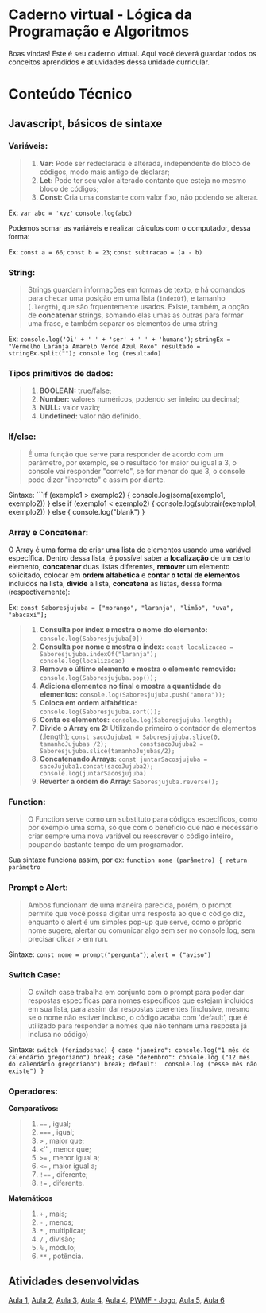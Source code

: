 # Caderno virtual - Lógica da Programação e Algoritmos
Boas vindas! Este é seu caderno virtual. Aqui você deverá guardar todos os conceitos aprendidos e atiuvidades dessa unidade curricular. 


# Conteúdo Técnico

## **Javascript, básicos de sintaxe**

### **Variáveis:**
> 1. **Var:** Pode ser redeclarada e alterada, independente do bloco de códigos, modo mais antigo de declarar;
> 2. **Let:** Pode ter seu valor alterado contanto que esteja no mesmo bloco de códigos;
> 3. **Const:** Cria uma constante com valor fixo, não podendo se alterar.

Ex: ```var abc = 'xyz'```
    ```console.log(abc)```

Podemos somar as variáveis e realizar cálculos com o computador, dessa forma:

Ex: 
```const a = 66```; 
```const b = 23```;
```const subtracao = (a - b)```

### **String:**
> Strings guardam informações em formas de texto, e há comandos para checar uma posição em uma lista (```indexOf```), e tamanho (```.length```), que são frquentemente usados.
> Existe, também, a opção de **concatenar** strings, somando elas umas as outras para formar uma frase, e também separar os elementos de uma string

Ex: ```console.log('Oi' + ' ' + 'ser' + ' ' + 'humano')```;
    ```stringEx = "Vermelho Laranja Amarelo Verde Azul Roxo"
       resultado = stringEx.split("");
       console.log (resultado)```

### **Tipos primitivos de dados:**

> 1. **BOOLEAN:** true/false;
> 2. **Number:** valores numéricos, podendo ser inteiro ou decimal;
> 3. **NULL:** valor vazio;
> 4. **Undefined:** valor não definido.

### **If/else:**
> É uma função que serve para responder de acordo com um parâmetro, por exemplo, se o resultado for maior ou igual a 3, o console vai responder "correto", se for menor do que 3, o console pode dizer "incorreto" e assim por diante.
>
Sintaxe: ```if (exemplo1 > exemplo2) {
  console.log(soma(exemplo1, exemplo2))
} else if (exemplo1 < exemplo2) {
  console.log(subtrair(exemplo1, exemplo2))
} else {
  console.log("blank")
}
### **Array e Concatenar:**
O Array é uma forma de criar uma lista de elementos usando uma variável específica. Dentro dessa lista, é possível saber a **localização** de um certo elemento, **concatenar** duas listas diferentes, **remover** um elemento solicitado, colocar em **ordem alfabética** e **contar o total de elementos** incluidos na lista, **divide** a lista, **concatena** as listas, dessa forma (respectivamente):

Ex: ```const Saboresjujuba = ["morango", "laranja", "limão", "uva", "abacaxi"];```

> 1. **Consulta por index e mostra o nome do elemento:** ```console.log(Saboresjujuba[0])```
> 2. **Consulta por nome e mostra o index:** ```const localizacao = Saboresjujuba.indexOf("laranja");        console.log(localizacao)```
> 3. **Remove o último elemento e mostra o elemento removido:** ```console.log(Saboresjujuba.pop());```
> 5. **Adiciona elementos no final e mostra a quantidade de elementos:** ```console.log(Saboresjujuba.push("amora"));```
> 6. **Coloca em ordem alfabética:** ```console.log(Saboresjujuba.sort());```
> 7. **Conta os elementos:** ```console.log(Saboresjujuba.length);```
> 8. **Divide o Array em 2:** Utilizando primeiro o contador de elementos (.length);  ```const sacoJujuba1 = Saboresjujuba.slice(0, tamanhoJujubas /2);         constsacoJujuba2 =  Saboresjujuba.slice(tamanhoJujubas/2);```
> 9. **Concatenando Arrays:** ```const juntarSacosjujuba = sacoJujuba1.concat(sacoJujuba2);      console.log(juntarSacosjujuba)```
> 10. **Reverter a ordem do Array:** ```Saboresjujuba.reverse();```

### **Function:**
> O Function serve como um substituto para códigos específicos, como por exemplo uma soma, só que com o benefício que não é necessário criar sempre uma nova variável ou reescrever o código inteiro, poupando bastante tempo de um programador.

Sua sintaxe funciona assim, por ex:  ```function nome (parâmetro) {
                                      return parâmetro```

### **Prompt e Alert:**
> Ambos funcionam de uma maneira parecida, porém, o prompt permite que você possa digitar uma resposta ao que o código diz, enquanto o alert é um simples pop-up que serve, como o próprio nome sugere, alertar ou comunicar algo sem ser no console.log, sem precisar clicar > em run.

Sintaxe: ```const nome = prompt("pergunta")```;
         ```alert = ("aviso")```
         
### **Switch Case:**
> O switch case trabalha em conjunto com o prompt para poder dar respostas específicas para nomes específicos que estejam incluídos em sua lista, para assim dar respostas coerentes (inclusive, mesmo se o nome não estiver incluso, o código acaba com 'default', que é utilizado para responder a nomes que não tenham uma resposta já inclusa no código)

Sintaxe: ```switch (feriadosnac) {
            case "janeiro":
            console.log("1 mês do calendário gregoriano")
            break;
            case "dezembro":
             console.log ("12 mês do calendário gregoriano")
            break;
            default: 
            console.log ("esse mês não existe")
            }```

### **Operadores:**

**Comparativos:**
> 1. ```==``` , igual;
> 2. ```===``` , igual;
> 3. ```>``` , maior que;
> 4. ```<```'' , menor que;
> 5. ```>=``` , menor igual a;
> 6. ```<=``` , maior igual a;
> 7. ```!==``` , diferente;
> 8. ```!=``` , diferente.


**Matemáticos**
> 1. ```+``` , mais;
> 2. ```-``` , menos;
> 3. ```*``` , multiplicar;
> 4. ```/``` , divisão;
> 5. ```%``` , módulo;
> 6. ```**``` , potência.



## Atividades desenvolvidas

[Aula 1](https://codepen.io/ed-the-scripter/pen/NWZgvJZ?editors=0012),
[Aula 2](https://codepen.io/ed-the-scripter/pen/PorENGO),
[Aula 3](https://codepen.io/ed-the-scripter/pen/yLdQEQy),
[Aula 4](https://codepen.io/ed-the-scripter/pen/zYVbOwX),
[Aula 4](https://codepen.io/ed-the-scripter/pen/zYVbOwX),
[PWMF - Jogo](https://codepen.io/ed-the-scripter/pen/ExqYYvm),
[Aula 5](https://codepen.io/ed-the-scripter/pen/PoMGOwq),
[Aula 6](https://codepen.io/ed-the-scripter/pen/NWQbybm)
